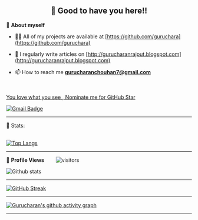 <!-- README FILE CODE -->



<!-- WAKING HAND WITH GOOD TO HAVE YOU TEXT-->
<h2 align=center>👋 Good to have you here!!</h2>


<!--ABOUT ME CODE-->
🌱 **About myself**<br>




- 👨‍💻 All of my projects are available at [https://github.com/guruchara](https://github.com/guruchara)

- 📝 I regularly write articles on [http://gurucharanrajput.blogspot.com](http://gurucharanrajput.blogspot.com)

- 📫 How to reach me **gurucharanchouhan7@gmail.com**

<br>


<!--NOMINATION FOR STAR GIT LINK CODE-->
<a href="https://stars.github.com/nominate/">You love what you see , Nominate me for GitHub Star </a>


<!-- SOCAIL MEDIA HANDLES -->
<!-- [![Linkedin Badge](https://img.shields.io/badge/-riti Kumar-blue?style=flat-square&logo=Linkedin&logoColor=white&link=https://www.linkedin.com/in/gurucharan7/)](https://www.linkedin.com/in/gurucharan7/) -->

[![Gmail Badge](https://img.shields.io/badge/-gurucharanchouhan7@gmail.com-c14438?style=flat-square&logo=Gmail&logoColor=white&link=mailto:gurucharanchouhan7@gmail.com)](mailto:gurucharanchouhan7@gmail.com)

---

<!-- STATISTICS ABOUT PROFILE -->

 📶 Stats:<br><br>
 
 
<!--  TOP LANGUAGES STATISTICS -->
 [![Top Langs](https://github-readme-stats.vercel.app/api/top-langs/?username=guruchara&theme=dark&layout=compact&align=right&width=40%)](https://github.com/anuraghazra/github-readme-stats)
 
 ---
 
<!--  PROFILES VIEWS -->
🌱 **Profile Views**&nbsp;&nbsp;&nbsp;&nbsp;&nbsp;&nbsp;&nbsp;
![visitors](https://profile-counter.glitch.me/gurucharanchouhan7@gmail.com/count.svg?align=center)


<!-- GITHUB STATISTICS -->
 ![Github stats](https://github-readme-stats.vercel.app/api?username=guruchara)  
 
 
 <hr>
 
<!--  CONTRIBUTION AND STREAK BLOCK -->
 [![GitHub Streak](https://github-readme-streak-stats.herokuapp.com/?user=guruchara&currStreakNum=2FD3EB&fire=pink&sideLabels=F00&theme=nightowl)](https://git.io/streak-stats)       
         

---
 
<!-- ACTIVITY GRAPH TRACKER -->
[![Gurucharan's github activity graph](https://activity-graph.herokuapp.com/graph?username=guruchara&theme=react-dark)](https://github.com/guruchara/github-readme-activity-graph)

  

---
  </code>
</p>


<!-- ![My github stats](https://github-readme-stats.vercel.app/api?username=riti2409&show_icons=true&title_color=fff&icon_color=79ff97&text_color=9f9f9f&bg_color=151515&count_private=true&width=40%&align=left) 
<center><img src="https://logimp.files.wordpress.com/2019/01/viral-p-1.gif?w=736&zoom=2" align="right" width="30%"></center>




 -->
